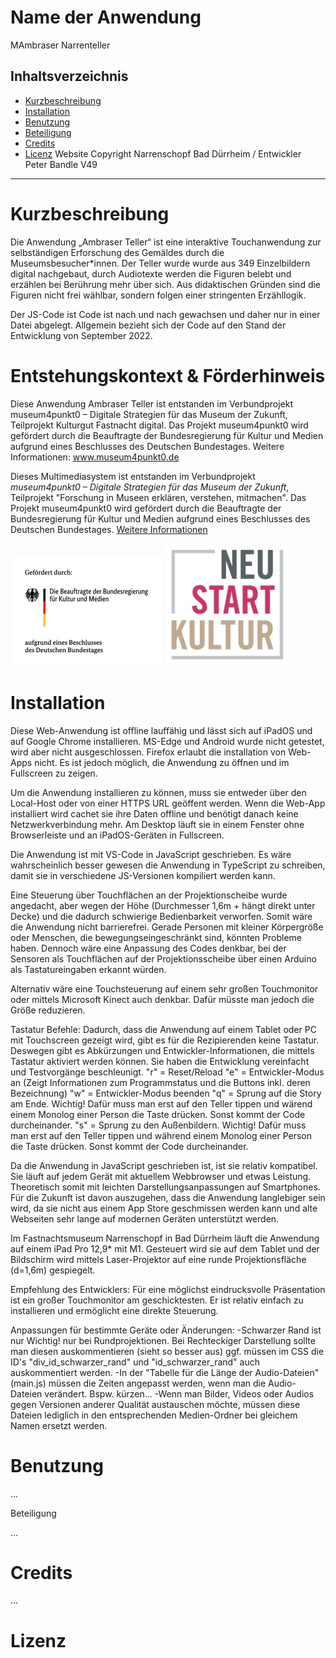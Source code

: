 # Name der Anwendung
MAmbraser Narrenteller

## Inhaltsverzeichnis

* [Kurzbeschreibung](#Kurzbeschreibung)
* [Installation](#Installation)
* [Benutzung](#Benutzung)
* [Beteiligung](#Beteiligung)
* [Credits](#Credits)
* [Licenz](#Lizenz)
Website Copyright Narrenschopf Bad Dürrheim / Entwickler Peter Bandle
V49

--------------------------------------------------------------------------------------------------------------------------------------
# Kurzbeschreibung
Die Anwendung „Ambraser Teller“ ist eine interaktive Touchanwendung zur selbständigen Erforschung des Gemäldes durch die Museumsbesucher*innen. Der Teller wurde wurde aus 349 Einzelbildern digital nachgebaut, durch Audiotexte werden die Figuren belebt und erzählen bei Berührung mehr über sich. Aus didaktischen Gründen sind die Figuren nicht frei wählbar, sondern folgen einer stringenten Erzähllogik.  

Der JS-Code ist Code ist nach und nach gewachsen und daher nur in einer Datei abgelegt. Allgemein bezieht sich der Code auf den Stand der Entwicklung von September 2022. 

# Entstehungskontext & Förderhinweis
Diese Anwendung Ambraser Teller ist entstanden im Verbundprojekt museum4punkt0 – Digitale Strategien für das Museum der Zukunft, Teilprojekt Kulturgut Fastnacht digital. Das Projekt museum4punkt0 wird gefördert durch die Beauftragte der Bundesregierung für Kultur und Medien aufgrund eines Beschlusses des Deutschen Bundestages. Weitere Informationen: www.museum4punkt0.de

Dieses Multimediasystem ist entstanden im Verbundprojekt _museum4punkt0 – Digitale Strategien für das Museum der Zukunft_, Teilprojekt "Forschung in Museen erklären, verstehen, mitmachen". Das Projekt museum4punkt0 wird gefördert durch die Beauftragte der Bundesregierung für Kultur und Medien aufgrund eines Beschlusses des Deutschen Bundestages. [Weitere Informationen](https://www.museum4punkt0.de)

![BKM-Logo](https://github.com/museum4punkt0/Object-by-Object/blob/77bba25aa5a7f9948d4fd6f0b59f5bfb56ae89e2/04%20Logos/BKM_Fz_2017_Web_de.gif)
![NeustartKultur](https://github.com/museum4punkt0/Object-by-Object/blob/22f4e86d4d213c87afdba45454bf62f4253cada1/04%20Logos/BKM_Neustart_Kultur_Wortmarke_pos_RGB_RZ_web.jpg)

# Installation

Diese Web-Anwendung ist offline lauffähig und lässt sich auf iPadOS und auf Google Chrome installieren. 
MS-Edge und Android wurde nicht getestet, wird aber nicht ausgeschlossen. 
Firefox erlaubt die installation von Web-Apps nicht. Es ist jedoch möglich, die Anwendung zu öffnen und im Fullscreen zu zeigen.

Um die Anwendung installieren zu können, muss sie entweder über den Local-Host oder von einer HTTPS URL geöffent werden.
Wenn die Web-App installiert wird cachet sie ihre Daten offline und benötigt danach keine Netzwerkverbindung mehr. 
Am Desktop läuft sie in einem Fenster ohne Browserleiste und an iPadOS-Geräten in Fullscreen. 

Die Anwendung ist mit VS-Code in JavaScript geschrieben. 
Es wäre wahrscheinlich besser gewesen die Anwendung in TypeScript zu schreiben, 
damit sie in verschiedene JS-Versionen kompiliert werden kann.

Eine Steuerung über Touchflächen an der Projektionscheibe wurde angedacht, 
aber wegen der Höhe (Durchmesser 1,6m + hängt direkt unter Decke)
und die dadurch schwierige Bedienbarkeit verworfen.
Somit wäre die Anwendung nicht barrierefrei. Gerade Personen mit kleiner Körpergröße 
oder Menschen, die bewegungseingeschränkt sind, könnten Probleme haben.
Dennoch wäre eine Anpassung des Codes denkbar, 
bei der Sensoren als Touchflächen auf der Projektionsscheibe über einen Arduino als Tastatureingaben erkannt würden.

Alternativ wäre eine Touchsteuerung auf einem sehr großen Touchmonitor oder mittels Microsoft Kinect auch denkbar.
Dafür müsste man jedoch die Größe reduzieren.

Tastatur Befehle:
Dadurch, dass die Anwendung auf einem Tablet oder PC mit Touchscreen gezeigt wird, gibt es für die Rezipierenden keine Tastatur.
Deswegen gibt es Abkürzungen und Entwickler-Informationen, die mittels Tastatur aktiviert werden können.
Sie haben die Entwicklung vereinfacht und Testvorgänge beschleunigt.
"r" = Reset/Reload
"e" = Entwickler-Modus an (Zeigt Informationen zum Programmstatus und die Buttons inkl. deren Bezeichnung)
"w" = Entwickler-Modus beenden
"q" = Sprung auf die Story am Ende. Wichtig! Dafür muss man erst auf den Teller tippen und wärend einem Monolog einer Person die Taste drücken. Sonst kommt der Code durcheinander. 
"s" = Sprung zu den Außenbildern. Wichtig! Dafür muss man erst auf den Teller tippen und während einem Monolog einer Person die Taste drücken. Sonst kommt der Code durcheinander.

Da die Anwendung in JavaScript geschrieben ist, ist sie relativ kompatibel. 
Sie läuft auf jedem Gerät mit aktuellem Webbrowser und etwas Leistung.
Theoretisch somit mit leichten Darstellungsanpassungen auf Smartphones.
Für die Zukunft ist davon auszugehen, dass die Anwendung langlebiger sein wird, 
da sie nicht aus einem App Store geschmissen werden kann und alte Webseiten sehr lange auf modernen Geräten unterstützt werden.

Im Fastnachtsmuseum Narrenschopf in Bad Dürrheim läuft die Anwendung auf einem iPad Pro 12,9* mit M1.
Gesteuert wird sie auf dem Tablet und der Bildschirm wird mittels Laser-Projektor auf eine runde Projektionsfläche (d=1,6m) gespiegelt.

Empfehlung des Entwicklers:
Für eine möglichst eindrucksvolle Präsentation ist ein großer Touchmonitor am geschicktesten. 
Er ist relativ einfach zu installieren und ermöglicht eine direkte Steuerung.

Anpassungen für bestimmte Geräte oder Änderungen:
-Schwarzer Rand ist nur Wichtig! nur bei Rundprojektionen. 
    Bei Rechteckiger Darstellung sollte man diesen auskommentieren (sieht so besser aus)
    ggf. müssen im CSS die ID's "div_id_schwarzer_rand" und "id_schwarzer_rand" auch auskommentiert werden.
-In der "Tabelle für die Länge der Audio-Dateien" (main.js) müssen die Zeiten angepasst werden, 
    wenn man die Audio-Dateien verändert. Bspw. kürzen...
-Wenn man Bilder, Videos oder Audios gegen Versionen anderer Qualität austauschen möchte, 
    müssen diese Dateien lediglich in den entsprechenden Medien-Ordner bei gleichem Namen ersetzt werden. 
    
# Benutzung

...

Beteiligung

...

# Credits

...

# Lizenz
